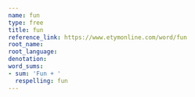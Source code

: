 ```yaml
---
name: fun
type: free
title: fun
reference_link: https://www.etymonline.com/word/fun
root_name: 
root_language: 
denotation: 
word_sums:
- sum: 'Fun + '
  respelling: fun
---
```

